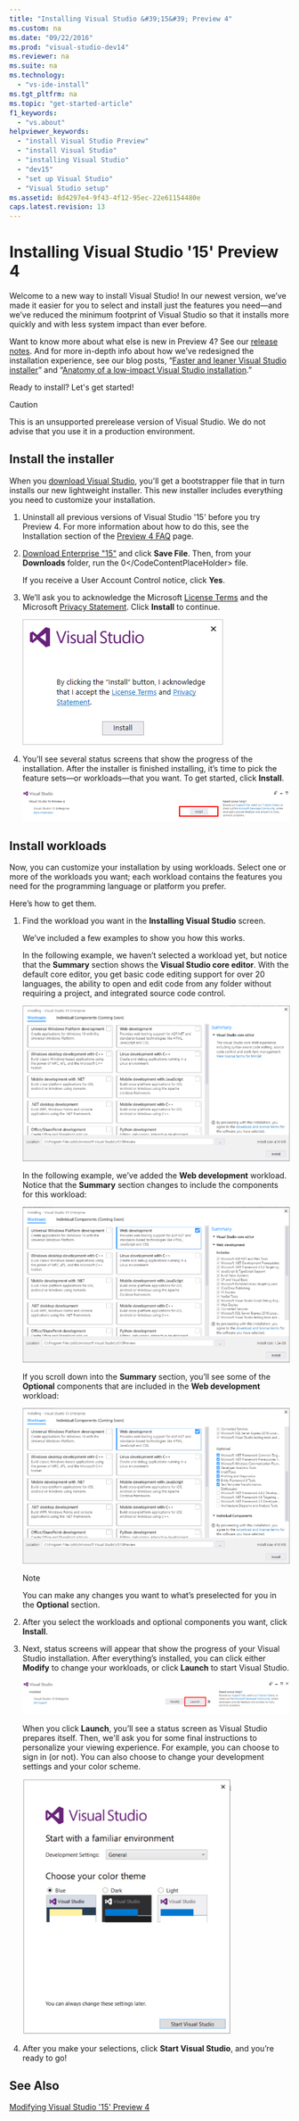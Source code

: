 ```yaml
---
title: "Installing Visual Studio &#39;15&#39; Preview 4"
ms.custom: na
ms.date: "09/22/2016"
ms.prod: "visual-studio-dev14"
ms.reviewer: na
ms.suite: na
ms.technology: 
  - "vs-ide-install"
ms.tgt_pltfrm: na
ms.topic: "get-started-article"
f1_keywords: 
  - "vs.about"
helpviewer_keywords: 
  - "install Visual Studio Preview"
  - "install Visual Studio"
  - "installing Visual Studio"
  - "dev15"
  - "set up Visual Studio"
  - "Visual Studio setup"
ms.assetid: 8d4297e4-9f43-4f12-95ec-22e61154480e
caps.latest.revision: 13
---
```

# Installing Visual Studio &#39;15&#39; Preview 4
Welcome to a new way to install Visual Studio! In our newest version, we’ve made it easier for you to select and install just the features you need—and we’ve reduced the minimum footprint of Visual Studio so that it installs more quickly and with less system impact than ever before.  
  
 Want to know more about what else is new in Preview 4? See our [release notes](https://www.visualstudio.com/news/releasenotes/vs15-relnotes). And for more in-depth info about how we’ve redesigned the installation experience, see our blog posts, “[Faster and leaner Visual Studio installer](https://blogs.msdn.microsoft.com/visualstudio/2016/04/01/faster-leaner-visual-studio-installer/)” and “[Anatomy of a low-impact Visual Studio installation](https://blogs.msdn.microsoft.com/visualstudio/2016/04/25/anatomy-of-a-low-impact-visual-studio-install/).”  
  
 Ready to install? Let's get started!  
  
> [!CAUTION]
>  This is an unsupported prerelease version of Visual Studio. We do not advise that you use it in a production environment.  
  
## Install the installer  
 When you [download Visual Studio](https://www.visualstudio.com/downloads/visual-studio-next-downloads-vs), you'll get a bootstrapper file that in turn installs our new lightweight installer. This new installer includes everything you need to customize your installation.  
  
1.  Uninstall all previous versions of Visual Studio '15' before you try Preview 4. For more information about how to do this, see the Installation section of the [Preview 4 FAQ](https://www.visualstudio.com/productinfo/visual-studio-15-FAQ) page.  
  
2.  [Download Enterprise "15"](https://www.visualstudio.com/downloads/visual-studio-next-downloads-vs) and click **Save File**.  Then, from your **Downloads** folder, run the <CodeContentPlaceHolder>0\</CodeContentPlaceHolder> file.  
  
     If you receive a User Account Control notice, click **Yes**.  
  
3.  We’ll ask you to acknowledge the Microsoft [License Terms](https://www.visualstudio.com/support/legal/mt591984) and the Microsoft [Privacy Statement](https://www.visualstudio.com/dn948229). Click **Install** to continue.  
  
     ![Installing Visual Studio '15' Preview 4 &#45; License Terms and Privacy Statement](../vs140/media/01-installingdev15prev4_licensetermsandprivacystatement.png.PNG "01-InstallingDev15Prev4_LicenseTermsAndPrivacyStatement.PNG")  
  
4.  You’ll see several status screens that show the progress of the installation. After the installer is finished installing, it’s time to pick the feature sets—or workloads—that you want. To get started, click **Install**.  
  
     ![Installing Visual Studio '15' Preview 4 &#45; Install Button](../vs140/media/02-installingdev15prev4_installbutton.PNG "02-InstallingDev15Prev4_InstallButton")  
  
## Install workloads  
 Now, you can customize your installation by using workloads. Select one or more of the workloads you want; each workload contains the features you need for the programming language or platform you prefer.  
  
 Here’s how to get them.  
  
1.  Find the workload you want in the **Installing Visual Studio** screen.  
  
     We’ve included a few examples to show you how this works.  
  
     In the following example, we haven’t selected a workload yet, but notice that the **Summary** section shows the **Visual Studio core editor**. With the default core editor, you get basic code editing support for over 20 languages, the ability to open and edit code from any folder without requiring a project, and integrated source code control.  
  
     ![Installing Visual Studio '15' Preview 4 &#45; Choose Workloads](../vs140/media/03-installingdev15prev4_chooseworkloads.png "03-InstallingDev15Prev4_ChooseWorkloads")  
  
     In the following example, we’ve added the **Web development** workload. Notice that the **Summary** section changes to include the components for this workload:  
  
     ![Installing Visual Studio '15' Preview 4 &#45; Select Web development workload](../vs140/media/04-installingdev15prev4_selectwebdevworkload.png "04-InstallingDev15Prev4_SelectWebDevWorkload")  
  
     If you scroll down into the **Summary** section, you’ll see some of the **Optional** components that are included in the **Web development** workload:  
  
     ![Installing Visual Studio '15' Preview 4 &#45; Optional components for the Web development workload](../vs140/media/05-installingdev15prev4_selectwebdevworkload-options.PNG "05-InstallingDev15Prev4_SelectWebDevWorkload-Options")  
  
    > [!NOTE]
    >  You can make any changes you want to what’s preselected for you in the **Optional** section.  
  
2.  After you select the workloads and optional components you want, click **Install**.  
  
3.  Next, status screens will appear that show the progress of your Visual Studio installation. After everything’s installed, you can click either **Modify** to change your workloads, or click **Launch** to start Visual Studio.  
  
     ![Installing Visual Studio '15' Preview 4 &#45; Launch or Modify screen](../vs140/media/06-installingdev15prev4_launchormodify.png "06-InstallingDev15Prev4_LaunchOrModify")  
  
     When you click **Launch**, you’ll see a status screen as Visual Studio prepares itself. Then, we'll ask you for some final instructions to personalize your viewing experience. For example, you can choose to sign in (or not). You can also choose to change your development settings and your color scheme.  
  
     ![Installing Visual Studio '15' Preview 4 &#45; Choose viewing options](../vs140/media/07-installingdev15prev4_chooseviewingoptions.PNG "07-InstallingDev15Prev4_ChooseViewingOptions")  
  
4.  After you make your selections, click **Start Visual Studio**, and you’re ready to go!  
  
## See Also  
 [Modifying Visual Studio '15' Preview 4](../vs140/modifying-visual-studio--15--preview-4.md)